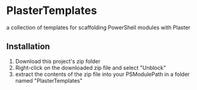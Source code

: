 # PlasterTemplates
a collection of templates for scaffolding PowerShell modules with Plaster

## Installation
1. Download this project's zip folder
2. Right-click on the downloaded zip file and select "Unblock"
3. extract the contents of the zip file into your PSModulePath in a folder named "PlasterTemplates"
